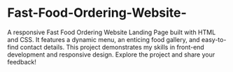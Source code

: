 # Fast-Food-Ordering-Website-
A responsive Fast Food Ordering Website Landing Page built with HTML and CSS. It features a dynamic menu, an enticing food gallery, and easy-to-find contact details. This project demonstrates my skills in front-end development and responsive design. Explore the project and share your feedback!
